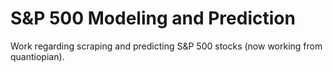 # S&P 500 Modeling and Prediction

Work regarding scraping and predicting S&P 500 stocks (now working from quantiopian).
